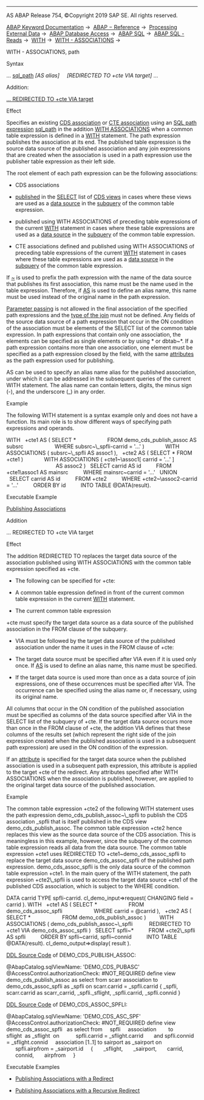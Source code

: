   

* * *

AS ABAP Release 754, ©Copyright 2019 SAP SE. All rights reserved.

[ABAP Keyword Documentation](javascript:call_link\('abenabap.htm'\)) →  [ABAP − Reference](javascript:call_link\('abenabap_reference.htm'\)) →  [Processing External Data](javascript:call_link\('abenabap_language_external_data.htm'\)) →  [ABAP Database Access](javascript:call_link\('abenabap_sql.htm'\)) →  [ABAP SQL](javascript:call_link\('abenopensql.htm'\)) →  [ABAP SQL - Reads](javascript:call_link\('abenopen_sql_reading.htm'\)) →  [WITH](javascript:call_link\('abapwith.htm'\)) →  [WITH - ASSOCIATIONS](javascript:call_link\('abapwith_associations.htm'\)) → 

WITH - ASSOCIATIONS, path

Syntax

... [sql\_path](javascript:call_link\('abenopen_sql_path.htm'\)) *\[*AS alias*\]*
    *\[*REDIRECTED TO +cte VIA target*\]* ...

Addition:

[... REDIRECTED TO +cte VIA target](#!ABAP_ONE_ADD@1@)

Effect

Specifies an existing [CDS association](javascript:call_link\('abencds_association_glosry.htm'\) "Glossary Entry") or [CTE association](javascript:call_link\('abencte_association_glosry.htm'\) "Glossary Entry") using an [SQL path expression](javascript:call_link\('abencds_path_expression_glosry.htm'\) "Glossary Entry") [sql\_path](javascript:call_link\('abenopen_sql_path.htm'\)) in the addition [WITH ASSOCIATIONS](javascript:call_link\('abapwith_associations.htm'\)) when a common table expression is defined in a [WITH](javascript:call_link\('abapwith.htm'\)) statement. The path expression publishes the association at its end. The published table expression is the source data source of the published association and any join expressions that are created when the association is used in a path expression use the publisher table expression as their left side.

The root element of each path expression can be the following associations:

-   CDS associations
    

-   [published](javascript:call_link\('abencds_f1_select_list_association.htm'\)) in the [SELECT](javascript:call_link\('abencds_f1_select_list.htm'\)) list of [CDS views](javascript:call_link\('abencds_view_glosry.htm'\) "Glossary Entry") in cases where these views are used as a [data source](javascript:call_link\('abapselect_data_source.htm'\)) in the [subquery](javascript:call_link\('abapwith_subquery.htm'\)) of the common table expression.

-   published using WITH ASSOCIATIONS of preceding table expressions of the current [WITH](javascript:call_link\('abapwith.htm'\)) statement in cases where these table expressions are used as a [data source](javascript:call_link\('abapselect_data_source.htm'\)) in the [subquery](javascript:call_link\('abapwith_subquery.htm'\)) of the common table expression.

-   CTE associations defined and published using WITH ASSOCIATIONS of preceding table expressions of the current [WITH](javascript:call_link\('abapwith.htm'\)) statement in cases where these table expressions are used as a [data source](javascript:call_link\('abapselect_data_source.htm'\)) in the [subquery](javascript:call_link\('abapwith_subquery.htm'\)) of the common table expression.
    

If [~](javascript:call_link\('abenopen_sql_path.htm'\)) is used to prefix the path expression with the name of the data source that publishes its first association, this name must be the name used in the table expression. Therefore, if [AS](javascript:call_link\('abapfrom_clause.htm'\)) is used to define an alias name, this name must be used instead of the original name in the path expression.

[Parameter passing](javascript:call_link\('abenopen_sql_parameters.htm'\)) is not allowed in the final association of the specified path expressions and the [type of the join](javascript:call_link\('abenopen_sql_path_filter.htm'\)) must not be defined. Any fields of the source data source of a path expression that occur in the ON condition of the association must be elements of the SELECT list of the common table expression. In path expressions that contain only one association, the elements can be specified as single elements or by using \* or dbtab~\*. If a path expression contains more than one association, one element must be specified as a path expression closed by the field, with the same [attributes](javascript:call_link\('abenopen_sql_path_filter.htm'\)) as the path expression used for publishing.

AS can be used to specify an alias name alias for the published association, under which it can be addressed in the subsequent queries of the current WITH statement. The alias name can contain letters, digits, the minus sign (\-), and the underscore (\_) in any order.

Example

The following WITH statement is a syntax example only and does not have a function. Its main role is to show different ways of specifying path expressions and operands.

WITH
  +cte1 AS ( SELECT \*
                    FROM demo\_cds\_publish\_assoc AS subsrc
                    WHERE subsrc~\\\_spfli-carrid = '...' )
             WITH ASSOCIATIONS ( subsrc~\\\_spfli AS assoc1 ),
  +cte2 AS ( SELECT \* FROM +cte1 )
             WITH ASSOCIATIONS ( +cte1~\\assoc1\[ carrid = '...' \]
                                 AS assoc2 )
  SELECT carrid AS id
         FROM +cte1\\assoc1 AS mainsrc
         WHERE mainsrc~carrid = '...'
  UNION
  SELECT carrid AS id
         FROM +cte2
         WHERE +cte2~\\assoc2-carrid = '...'
         ORDER BY id
         INTO TABLE @DATA(result).

Executable Example

[Publishing Associations](javascript:call_link\('abenwith_associations_abexa.htm'\))

Addition

... REDIRECTED TO +cte VIA target

Effect

The addition REDIRECTED TO replaces the target data source of the association published using WITH ASSOCIATIONS with the common table expression specified as +cte.

-   The following can be specified for +cte:
    

-   A common table expression defined in front of the current common table expression in the current [WITH](javascript:call_link\('abapwith.htm'\)) statement.

-   The current common table expression

+cte must specify the target data source as a data source of the published association in the FROM clause of the subquery.

-   VIA must be followed by the target data source of the published association under the name it uses in the FROM clause of +cte:
    

-   The target data source must be specified after VIA even if it is used only once. If [AS](javascript:call_link\('abapfrom_clause.htm'\)) is used to define an alias name, this name must be specified.

-   If the target data source is used more than once as a data source of join expressions, one of these occurrences must be specified after VIA. The occurrence can be specified using the alias name or, if necessary, using its original name.

All columns that occur in the ON condition of the published association must be specified as columns of the data source specified after VIA in the SELECT list of the subquery of +cte. If the target data source occurs more than once in the FROM clause of +cte, the addition VIA defines that these columns of the results set (which represent the right side of the join expression created when the published association is used in a subsequent path expression) are used in the ON condition of the expression.

If an [attribute](javascript:call_link\('abenopen_sql_path_filter.htm'\)) is specified for the target data source when the published association is used in a subsequent path expression, this attribute is applied to the target +cte of the redirect. Any attributes specified after WITH ASSOCIATIONS when the association is published, however, are applied to the original target data source of the published association.

Example

The common table expression +cte2 of the following WITH statement uses the path expression demo\_cds\_publish\_assoc~\\\_spfli to publish the CDS association \_spfli that is itself published in the CDS view demo\_cds\_publish\_assoc. The common table expression +cte2 hence replaces this view as the source data source of the CDS association. This is meaningless in this example, however, since the subquery of the common table expression reads all data from the data source. The common table expression +cte1 uses REDIRECTED TO +cte1~demo\_cds\_assoc\_spfli to replace the target data source demo\_cds\_assoc\_spfli of the published path expression. demo\_cds\_assoc\_spfli is the only data source of the common table expression +cte1. In the main query of the WITH statement, the path expression +cte2\\\_spfli is used to access the target data source +cte1 of the published CDS association, which is subject to the WHERE condition.

DATA carrid TYPE spfli-carrid.
cl\_demo\_input=>request( CHANGING field = carrid ).
WITH
  +cte1 AS ( SELECT \*
                    FROM demo\_cds\_assoc\_spfli
                    WHERE carrid = @carrid ),
  +cte2 AS ( SELECT \*
                    FROM demo\_cds\_publish\_assoc )
        WITH ASSOCIATIONS ( demo\_cds\_publish\_assoc~\\\_spfli
          REDIRECTED TO +cte1 VIA demo\_cds\_assoc\_spfli )
  SELECT spfli~\*
         FROM +cte2\\\_spfli AS spfli
         ORDER BY spfli~carrid, spfli~connid
         INTO TABLE @DATA(result).
cl\_demo\_output=>display( result ).

[DDL Source Code](javascript:call_link\('abenddl_source_code_glosry.htm'\) "Glossary Entry") of DEMO\_CDS\_PUBLISH\_ASSOC:

@AbapCatalog.sqlViewName: 'DEMO\_CDS\_PUBASC'
@AccessControl.authorizationCheck: #NOT\_REQUIRED
define view demo\_cds\_publish\_assoc
as select from
scarr
association to demo\_cds\_assoc\_spfli as \_spfli on
scarr.carrid = \_spfli.carrid
{
\_spfli,
scarr.carrid as scarr\_carrid,
\_spfli.\_sflight,
\_spfli.carrid,
\_spfli.connid
}    

[DDL Source Code](javascript:call_link\('abenddl_source_code_glosry.htm'\) "Glossary Entry") of DEMO\_CDS\_ASSOC\_SPFLI:

@AbapCatalog.sqlViewName: 'DEMO\_CDS\_ASC\_SPF'
@AccessControl.authorizationCheck: #NOT\_REQUIRED
define view demo\_cds\_assoc\_spfli
  as select from
    spfli
    association        to sflight  as \_sflight  on
          spfli.carrid = \_sflight.carrid
      and spfli.connid = \_sflight.connid
    association \[1..1\] to sairport as \_sairport on
      spfli.airpfrom = \_sairport.id
    {
      \_sflight,
      \_sairport,
      carrid,
      connid,
      airpfrom
    }

Executable Examples

-   [Publishing Associations with a Redirect](javascript:call_link\('abenwith_assocs_redirect_abexa.htm'\))
    
-   [Publishing Associations with a Recursive Redirect](javascript:call_link\('abenwith_assocs_redir_self_abexa.htm'\))